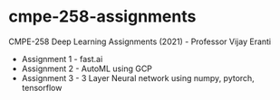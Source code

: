 # cmpe-258-assignments
CMPE-258 Deep Learning Assignments (2021) - Professor Vijay Eranti
* Assignment 1 - fast.ai
* Assignment 2 - AutoML using GCP 
* Assignment 3 - 3 Layer Neural network using numpy, pytorch, tensorflow
